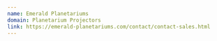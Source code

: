 ```yaml
---
name: Emerald Planetariums
domain: Planetarium Projectors
link: https://emerald-planetariums.com/contact/contact-sales.html
---
```


